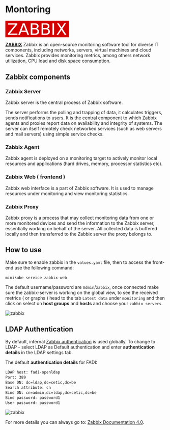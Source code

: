 Montoring
==========

<p align="left";>
	<a href="https://www.elastic.co" alt="elk">
	    <img src="images/logos/zabbix_logo.png" align="center" alt="ELK logo" width="200px" />
    </a>
</p>

**[ZABBIX](https://www.zabbix.com)** Zabbix is an open-source monitoring software tool for diverse IT components, including networks, servers, virtual machines and cloud services. Zabbix provides monitoring metrics, among others network utilization, CPU load and disk space consumption.
 
## Zabbix components

### Zabbix Server

Zabbix server is the central process of Zabbix software.

The server performs the polling and trapping of data, it calculates triggers, sends notifications to users. It is the central component to which Zabbix agents and proxies report data on availability and integrity of systems. The server can itself remotely check networked services (such as web servers and mail servers) using simple service checks.

### Zabbix Agent

Zabbix agent is deployed on a monitoring target to actively monitor local resources and applications (hard drives, memory, processor statistics etc).

### Zabbix Web ( frontend )

Zabbix web interface is a part of Zabbix software. It is used to manage resources under monitoring and view monitoring statistics.

### Zabbix Proxy 

Zabbix proxy is a process that may collect monitoring data from one or more monitored devices and send the information to the Zabbix server, essentially working on behalf of the server. All collected data is buffered locally and then transferred to the Zabbix server the proxy belongs to.

## How to use

Make sure to enable zabbix in the `values.yaml` file, then to access the front-end use the following command:

```
minikube service zabbix-web
```

The default username/password are `Admin`/`zabbix`, once connected make sure the zabbix-server is working on the global view, to see the received metrics ( or graphs ) head to the tab `Latest data` under `monitoring` and then click on select on **host groups** and **hosts** and choose your `zabbix servers`.

![zabbix](images/carousel/zabbix.gif)

## LDAP Authentication 


By default, internal [Zabbix authentication](https://www.zabbix.com/documentation/4.0/manual/web_interface/frontend_sections/administration/authentication) is used globally. To change to LDAP - select LDAP as Default authentication and enter **authentication details** in the LDAP settings tab. 

The default **authentication details** for FADI:

```
LDAP host: fadi-openldap
Port: 389
Base DN: dc=ldap,dc=cetic,dc=be
Search attribute: cn
Bind DN: cn=admin,dc=ldap,dc=cetic,dc=be
Bind password: password1
User password: password1
```


![zabbix](images/carousel/zabbix-auth.gif)

For more details you can always go to: [Zabbix Documentation 4.0](https://www.zabbix.com/documentation/4.0/manual/introduction).